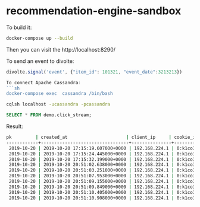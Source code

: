# recommendation-engine-sandbox
To build it:
```sh
docker-compose up --build
```

Then you can visit the http://localhost:8290/

To send an event to divolte:
```js
divolte.signal('event', {"item_id": 101321, "event_date":3213213})

To connect Apache Cassandra:
```sh
docker-compose exec  cassandra /bin/bash
```
```sh
cqlsh localhost -ucassandra -pcassandra
```
```sql
SELECT * FROM demo.click_stream;
```

Result:
```sh
pk         | created_at                      | client_ip     | cookie_id                                   | event_name | item_id | url
------------+---------------------------------+---------------+---------------------------------------------+------------+---------+------------------------
 2019-10-20 | 2019-10-20 17:15:19.607000+0000 | 192.168.224.1 | 0:k1co3zug:yAGV1PjuaWIQEmZ1Yx~f8eHnB~Yr9Eqo |      event |  101321 | http://localhost:8290/
 2019-10-20 | 2019-10-20 17:15:24.445000+0000 | 192.168.224.1 | 0:k1co3zug:yAGV1PjuaWIQEmZ1Yx~f8eHnB~Yr9Eqo |      event |  101321 | http://localhost:8290/
 2019-10-20 | 2019-10-20 17:15:32.199000+0000 | 192.168.224.1 | 0:k1co3zug:yAGV1PjuaWIQEmZ1Yx~f8eHnB~Yr9Eqo |      event |  101321 | http://localhost:8290/
 2019-10-20 | 2019-10-20 20:51:02.638000+0000 | 192.168.224.1 | 0:k1co3zug:yAGV1PjuaWIQEmZ1Yx~f8eHnB~Yr9Eqo |      event |  101321 | http://localhost:8290/
 2019-10-20 | 2019-10-20 20:51:03.251000+0000 | 192.168.224.1 | 0:k1co3zug:yAGV1PjuaWIQEmZ1Yx~f8eHnB~Yr9Eqo |      event |  101321 | http://localhost:8290/
 2019-10-20 | 2019-10-20 20:51:07.953000+0000 | 192.168.224.1 | 0:k1co3zug:yAGV1PjuaWIQEmZ1Yx~f8eHnB~Yr9Eqo |      event |  101321 | http://localhost:8290/
 2019-10-20 | 2019-10-20 20:51:09.155000+0000 | 192.168.224.1 | 0:k1co3zug:yAGV1PjuaWIQEmZ1Yx~f8eHnB~Yr9Eqo |      event |  101321 | http://localhost:8290/
 2019-10-20 | 2019-10-20 20:51:09.849000+0000 | 192.168.224.1 | 0:k1co3zug:yAGV1PjuaWIQEmZ1Yx~f8eHnB~Yr9Eqo |      event |  101321 | http://localhost:8290/
 2019-10-20 | 2019-10-20 20:51:10.405000+0000 | 192.168.224.1 | 0:k1co3zug:yAGV1PjuaWIQEmZ1Yx~f8eHnB~Yr9Eqo |      event |  101321 | http://localhost:8290/
 2019-10-20 | 2019-10-20 20:51:10.908000+0000 | 192.168.224.1 | 0:k1co3zug:yAGV1PjuaWIQEmZ1Yx~f8eHnB~Yr9Eqo |      event |  101321 | http://localhost:8290/
